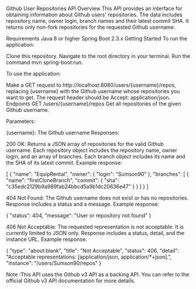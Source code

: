 Github User Repositories API
Overview
This API provides an interface for obtaining information about Github users' repositories. The data includes repository name, owner login, branch names and their latest commit SHA. It returns only non-fork repositories for the requested Github username.

Requirements
Java 8 or higher
Spring Boot 2.3.x
Getting Started
To run the application:

Clone this repository.
Navigate to the root directory in your terminal.
Run the command mvn spring-boot:run.

To use the application:

Make a GET request to http://localhost:8080/users/{username}/repos, replacing {username} with the Github username whose repositories you want to get. The request header should be Accept: application/json.
Endpoints
GET /users/{username}/repos
Get all repositories of the given Github username.

Parameters:

{username}: The Github username
Responses:

200 OK: Returns a JSON array of repositories for the valid Github username. Each repository object includes the repository name, owner login, and an array of branches. Each branch object includes its name and the SHA of its latest commit.
Example response:

[
    {
        "name": "EquipRental",
        "owner": {
            "login": "Sumson90"
        },
        "branches": [
            {
                "name": "firstCloneBranch",
                "commit": {
                    "sha": "c35edc2129b9a989fab24bbcd5a9b1dc20636e47"
                }
            }
        ]
    }
]

404 Not Found: The Github username does not exist or has no repositories. Response includes a status and a message.
Example response:

{
"status": 404,
"message": "User or repository not found"
}

406 Not Acceptable: The requested representation is not acceptable. It is currently limited to JSON only. Response includes a status, detail, and the instance URL.
Example response:


{
"type": "about:blank",
"title": "Not Acceptable",
"status": 406,
"detail": "Acceptable representations: [application/json, application/*+json].",
"instance": "/users/Sumson90/repos"
}

Note :This API uses the Github v3 API as a backing API. You can refer to the official Github v3 API documentation for more details.